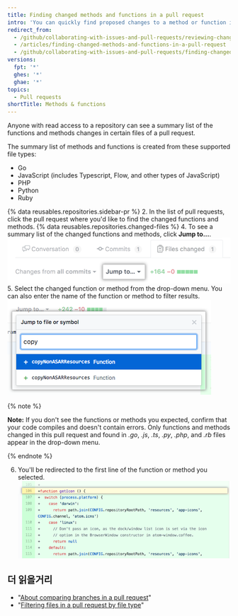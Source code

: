 ```yaml
---
title: Finding changed methods and functions in a pull request
intro: 'You can quickly find proposed changes to a method or function in a pull request in *.go*, *.js*, *.ts*, *.py*, *.php*, and *.rb* files.'
redirect_from:
  - /github/collaborating-with-issues-and-pull-requests/reviewing-changes-in-pull-requests/finding-changed-methods-and-functions-in-a-pull-request
  - /articles/finding-changed-methods-and-functions-in-a-pull-request
  - /github/collaborating-with-issues-and-pull-requests/finding-changed-methods-and-functions-in-a-pull-request
versions:
  fpt: '*'
  ghes: '*'
  ghae: '*'
topics:
  - Pull requests
shortTitle: Methods & functions
---
```


Anyone with read access to a repository can see a summary list of the functions and methods changes in certain files of a pull request.

The summary list of methods and functions is created from these supported file types:
  - Go
  - JavaScript (includes Typescript, Flow, and other types of JavaScript)
  - PHP
  - Python
  - Ruby

{% data reusables.repositories.sidebar-pr %}
2. In the list of pull requests, click the pull request where you'd like to find the changed functions and methods.
{% data reusables.repositories.changed-files %}
4. To see a summary list of the changed functions and methods, click **Jump to...**. ![Jump to drop-down menu](/assets/images/help/pull_requests/jump-to-menu.png)
5. Select the changed function or method from the drop-down menu. You can also enter the name of the function or method to filter results. ![Filter function and methods](/assets/images/help/pull_requests/filter-function-and-methods.png)

 {% note %}

 **Note:** If you don't see the functions or methods you expected, confirm that your code compiles and doesn't contain errors. Only functions and methods changed in this pull request and found in *.go*, *.js*, *.ts*, *.py*, *.php*, and *.rb* files appear in the drop-down menu.

 {% endnote %}

6. You'll be redirected to the first line of the function or method you selected. ![view function or method in files changed](/assets/images/help/pull_requests/view-selected-function-or-method.png)

## 더 읽을거리

- "[About comparing branches in a pull request](/articles/about-comparing-branches-in-pull-requests)"
- "[Filtering files in a pull request by file type](/articles/filtering-files-in-a-pull-request)"

